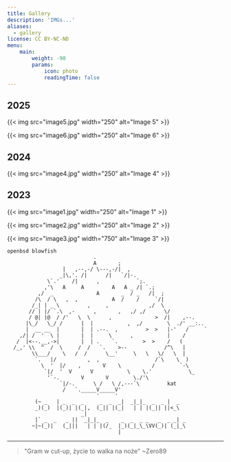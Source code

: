 ```yaml
---
title: Gallery
description: 'IMGs...'
aliases:
  - gallery
license: CC BY-NC-ND
menu:
    main: 
        weight: -90
        params:
            icon: photo
            readingTime: false
---
```


## 2025
{{< img src="image5.jpg" width="250" alt="Image 5" >}}

{{< img src="image6.jpg" width="250" alt="Image 6" >}}

## 2024
{{< img src="image4.jpg" width="250" alt="Image 4" >}}

## 2023
{{< img src="image1.jpg" width="250" alt="Image 1" >}}

{{< img src="image2.jpg" width="250" alt="Image 2" >}}

{{< img src="image3.jpg" width="750" alt="Image 3" >}}

```
openbsd blowfish
                            .
                            A       ;
                  |   ,--,-/ \---,-/|  ,
                 _|\,'. /|      /|   `/|-.
             \`.'    /|      ,            `;.
            ,'\   A     A         A   A _ /| `.;
          ,/  _              A       _  / _   /|  ;
         /\  / \   ,  ,           A  /    /     `/|
        /_| | _ \         ,     ,             ,/  \
       // | |/ `.\  ,-      ,       ,   ,/ ,/      \/
       / @| |@  / /'   \  \      ,              >  /|    ,--.
      |\_/   \_/ /      |  |           ,  ,/        \  ./' __:..
      |  __ __  |       |  | .--.  ,         >  >   |-'   /     `
    ,/| /  '  \ |       |  |     \      ,           |    /
   /  |<--.__,->|       |  | .    `.        >  >    /   (
  /_,' \\  ^  /  \     /  /   `.    >--            /^\   |
        \\___/    \   /  /      \__'     \   \   \/   \  |
         `.   |/          ,  ,                  /`\    \  )
           \  '  |/    ,       V    \          /        `-\
            `|/  '  V      V           \    \.'            \_
             '`-.       V       V        \./'\
                 `|/-.      \ /   \ /,---`\         kat
                  /   `._____V_____V'
                             '     '
         (~ _   | _  _  _     _  _  _|  _|_|_  _  _ |  _
         _)(_)  |(_)| |(_|,  (_|| |(_|   | | |(_|| ||<_\
                        _|
         |` _  _   _ ||  _|_|_  _    _  _  _ _   _  _ _| _
        ~|~(_)|   (_|||   | | |(/_  |_)(_|_\_\VV(_)| (_|_\
                                    |
```

---

> "Gram w cut-up, życie to walka na noże" ~Zero89
